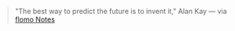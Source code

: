 
> "The best way to predict the future is to invent it," Alan Kay  — via [flomo Notes](https://flomoapp.com/)
